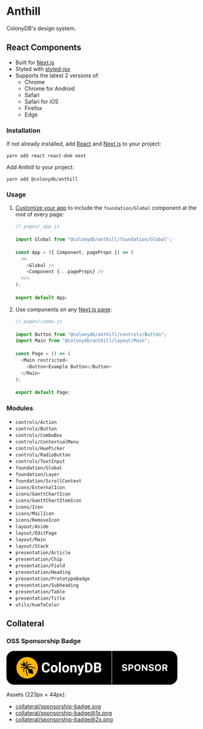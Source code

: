 # Anthill

ColonyDB's design system.

## React Components

- Built for [Next.js](https://nextjs.org/)
- Styled with [styled-jsx](https://github.com/vercel/styled-jsx)
- Supports the latest 2 versions of:
  - Chrome
  - Chrome for Android
  - Safari
  - Safari for iOS
  - Firefox
  - Edge

### Installation

If not already installed, add [React](https://reactjs.org/) and [Next.js](https://nextjs.org/) to your project:

```shell
yarn add react react-dom next
```

Add Anthill to your project:

```shell
yarn add @colonydb/anthill
```

### Usage

1.  [Customize your app](https://nextjs.org/docs/advanced-features/custom-app) to include the `foundation/Global` component at the root of every page:

    ```js
    // pages/_app.js

    import Global from "@colonydb/anthill/foundation/Global";

    const App = ({ Component, pageProps }) => (
      <>
        <Global />
        <Component {...pageProps} />
      </>
    );

    export default App;
    ```

2.  Use components on any [Next.js page](https://nextjs.org/docs/basic-features/pages):

    ```js
    // pages/index.js

    import Button from "@colonydb/anthill/controls/Button";
    import Main from "@colonydb/anthill/layout/Main";

    const Page = () => (
      <Main restricted>
        <Button>Example Button</Button>
      </Main>
    );

    export default Page;
    ```

### Modules

- `controls/Action`
- `controls/Button`
- `controls/ComboBox`
- `controls/ContextualMenu`
- `controls/HuePicker`
- `controls/RadioButton`
- `controls/TextInput`
- `foundation/Global`
- `foundation/Layer`
- `foundation/ScrollContext`
- `icons/ExternalIcon`
- `icons/GanttChartIcon`
- `icons/GanttChartItemIcon`
- `icons/Icon`
- `icons/MailIcon`
- `icons/RemoveIcon`
- `layout/Aside`
- `layout/EditPage`
- `layout/Main`
- `layout/Stack`
- `presentation/Article`
- `presentation/Chip`
- `presentation/Field`
- `presentation/Heading`
- `presentation/PrototypeBadge`
- `presentation/Subheading`
- `presentation/Table`
- `presentation/Title`
- `utils/hueToColor`

## Collateral

### OSS Sponsorship Badge

![](collateral/sponsorship-badge.svg)

Assets (223px × 44px):

- [collateral/sponsorship-badge.svg](collateral/sponsorship-badge.svg)
- [collateral/sponsorship-badge@1x.png](collateral/sponsorship-badge@1x.png)
- [collateral/sponsorship-badge@2x.png](collateral/sponsorship-badge@2x.png)
